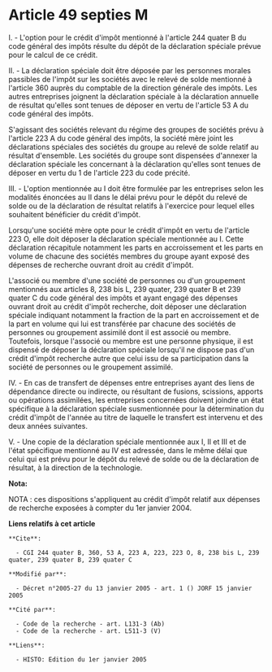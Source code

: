 # Article 49 septies M

I. - L'option pour le crédit d'impôt mentionné à l'article 244 quater B du code général des impôts résulte du dépôt de la
déclaration spéciale prévue pour le calcul de ce crédit.

II. - La déclaration spéciale doit être déposée par les personnes morales passibles de l'impôt sur les sociétés avec le
relevé de solde mentionné à l'article 360 auprès du comptable de la direction générale des impôts. Les autres entreprises
joignent la déclaration spéciale à la déclaration annuelle de résultat qu'elles sont tenues de déposer en vertu de l'article
53 A du code général des impôts.

S'agissant des sociétés relevant du régime des groupes de sociétés prévu à l'article 223 A du code général des impôts, la
société mère joint les déclarations spéciales des sociétés du groupe au relevé de solde relatif au résultat d'ensemble. Les
sociétés du groupe sont dispensées d'annexer la déclaration spéciale les concernant à la déclaration qu'elles sont tenues de
déposer en vertu du 1 de l'article 223 du code précité.

III. - L'option mentionnée au I doit être formulée par les entreprises selon les modalités énoncées au II dans le délai prévu
pour le dépôt du relevé de solde ou de la déclaration de résultat relatifs à l'exercice pour lequel elles souhaitent
bénéficier du crédit d'impôt.

Lorsqu'une société mère opte pour le crédit d'impôt en vertu de l'article 223 O, elle doit déposer la déclaration spéciale
mentionnée au I. Cette déclaration récapitule notamment les parts en accroissement et les parts en volume de chacune des
sociétés membres du groupe ayant exposé des dépenses de recherche ouvrant droit au crédit d'impôt.

L'associé ou membre d'une société de personnes ou d'un groupement mentionnés aux articles 8, 238 bis L, 239 quater, 239
quater B et 239 quater C du code général des impôts et ayant engagé des dépenses ouvrant droit au crédit d'impôt recherche,
doit déposer une déclaration spéciale indiquant notamment la fraction de la part en accroissement et de la part en volume qui
lui est transférée par chacune des sociétés de personnes ou groupement assimilé dont il est associé ou membre. Toutefois,
lorsque l'associé ou membre est une personne physique, il est dispensé de déposer la déclaration spéciale lorsqu'il ne
dispose pas d'un crédit d'impôt recherche autre que celui issu de sa participation dans la société de personnes ou le
groupement assimilé.

IV. - En cas de transfert de dépenses entre entreprises ayant des liens de dépendance directe ou indirecte, ou résultant de
fusions, scissions, apports ou opérations assimilées, les entreprises concernées doivent joindre un état spécifique à la
déclaration spéciale susmentionnée pour la détermination du crédit d'impôt de l'année au titre de laquelle le transfert est
intervenu et des deux années suivantes.

V. - Une copie de la déclaration spéciale mentionnée aux I, II et III et de l'état spécifique mentionné au IV est adressée,
dans le même délai que celui qui est prévu pour le dépôt du relevé de solde ou de la déclaration de résultat, à la direction
de la technologie.

**Nota:**

NOTA : ces dispositions s'appliquent au crédit d'impôt relatif aux dépenses de recherche exposées à compter du 1er janvier
2004.

**Liens relatifs à cet article**

	**Cite**:

	  - CGI 244 quater B, 360, 53 A, 223 A, 223, 223 O, 8, 238 bis L, 239 quater, 239 quater B, 239 quater C

	**Modifié par**:

	  - Décret n°2005-27 du 13 janvier 2005 - art. 1 () JORF 15 janvier 2005

	**Cité par**:

	  - Code de la recherche - art. L131-3 (Ab)
	  - Code de la recherche - art. L511-3 (V)

	**Liens**:

	  - HISTO: Edition du 1er janvier 2005
